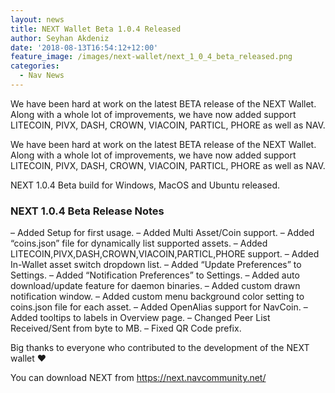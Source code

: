 ```yaml
---
layout: news
title: NEXT Wallet Beta 1.0.4 Released
author: Seyhan Akdeniz
date: '2018-08-13T16:54:12+12:00'
feature_image: /images/next-wallet/next_1_0_4_beta_released.png
categories:
  - Nav News
---
```

We have been hard at work on the latest BETA release of the NEXT Wallet. Along with a whole lot of improvements, we have now added support  LITECOIN, PIVX, DASH, CROWN, VIACOIN, PARTICL, PHORE as well as NAV. 

We have been hard at work on the latest BETA release of the NEXT Wallet. Along with a whole lot of improvements, we have now added support  LITECOIN, PIVX, DASH, CROWN, VIACOIN, PARTICL, PHORE as well as NAV. 

NEXT 1.0.4 Beta build for Windows, MacOS and Ubuntu released.

### NEXT 1.0.4 Beta Release Notes

– Added Setup for first usage.
– Added Multi Asset/Coin support.
– Added “coins.json” file for dynamically list supported assets.
– Added LITECOIN,PIVX,DASH,CROWN,VIACOIN,PARTICL,PHORE support.
– Added In-Wallet asset switch dropdown list.
– Added “Update Preferences” to Settings.
– Added “Notification Preferences” to Settings.
– Added auto download/update feature for daemon binaries.
– Added custom drawn notification window.
– Added custom menu background color setting to coins.json file for each asset.
– Added OpenAlias support for NavCoin.
– Added tooltips to labels in Overview page.
– Changed Peer List Received/Sent from byte to MB.
– Fixed QR Code prefix.


Big thanks to everyone who contributed to the development of the NEXT wallet ♥

You can download NEXT from <https://next.navcommunity.net/>